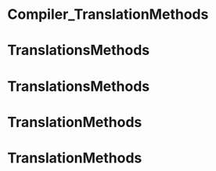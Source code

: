 # Compiler_TranslationMethods
# TranslationsMethods
# TranslationsMethods
# TranslationMethods
# TranslationMethods
